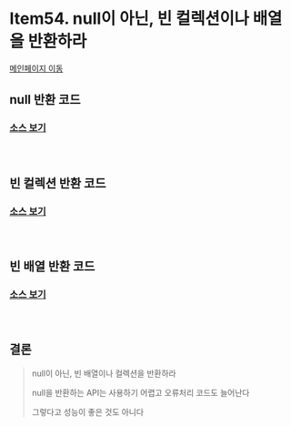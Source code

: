 # Item54. null이 아닌, 빈 컬렉션이나 배열을 반환하라

[메인페이지 이동](../README.md)

## null 반환 코드

### [소스 보기](./java/item54/ReturnNull.java) </br></br></br>

## 빈 컬렉션 반환 코드

### [소스 보기](./java/item54/ReturnEmptyCollection.java) </br></br></br>

## 빈 배열 반환 코드

### [소스 보기](./java/item54/ReturnEmptyArray.java) </br></br></br>


## 결론

> null이 아닌, 빈 배열이나 컬렉션을 반환하라
> 
> null을 반환하는 API는 사용하기 어렵고 오류처리 코드도 늘어난다
> 
> 그렇다고 성능이 좋은 것도 아니다